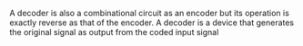 A decoder is also a combinational circuit as an encoder but its operation is exactly reverse as that of the encoder. A decoder is a device that generates the original signal as output from the coded input signal